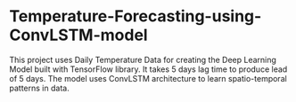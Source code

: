 # Temperature-Forecasting-using-ConvLSTM-model
This project uses Daily Temperature Data for creating the Deep Learning Model built with TensorFlow library.
It takes 5 days lag time to produce lead of 5 days.
The model uses ConvLSTM architecture to learn spatio-temporal patterns in data.
